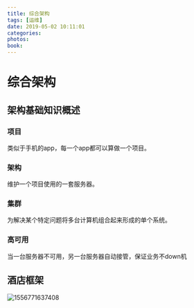 ```yaml
---
title: 综合架构
tags: [运维]
date: 2019-05-02 10:11:01
categories:
photos:
book:
---
```


# 综合架构



## 架构基础知识概述

### 项目

类似于手机的app，每一个app都可以算做一个项目。

### 架构

维护一个项目使用的一套服务器。

### 集群

为解决某个特定问题将多台计算机组合起来形成的单个系统。

### 高可用

当一台服务器不可用，另一台服务器自动接管，保证业务不down机

## 酒店框架

![1556771637408](E:\blog-git\ljy\source\_posts\综合架构\1556771637408.png)



